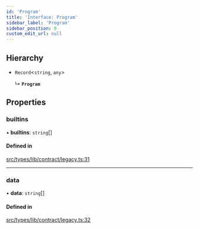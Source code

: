 ```yaml
---
id: 'Program'
title: 'Interface: Program'
sidebar_label: 'Program'
sidebar_position: 0
custom_edit_url: null
---
```


## Hierarchy

- `Record`<`string`, `any`\>

  ↳ **`Program`**

## Properties

### builtins

• **builtins**: `string`[]

#### Defined in

[src/types/lib/contract/legacy.ts:31](https://github.com/0xs34n/starknet.js/blob/v5.5.0/src/types/lib/contract/legacy.ts#L31)

---

### data

• **data**: `string`[]

#### Defined in

[src/types/lib/contract/legacy.ts:32](https://github.com/0xs34n/starknet.js/blob/v5.5.0/src/types/lib/contract/legacy.ts#L32)
